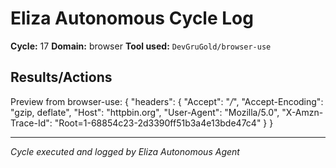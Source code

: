 # Eliza Autonomous Cycle Log

**Cycle:** 17
**Domain:** browser
**Tool used:** `DevGruGold/browser-use`

## Results/Actions
Preview from browser-use:
{
  "headers": {
    "Accept": "*/*", 
    "Accept-Encoding": "gzip, deflate", 
    "Host": "httpbin.org", 
    "User-Agent": "Mozilla/5.0", 
    "X-Amzn-Trace-Id": "Root=1-68854c23-2d3390ff51b3a4e13bde47c4"
  }
}


---
*Cycle executed and logged by Eliza Autonomous Agent*